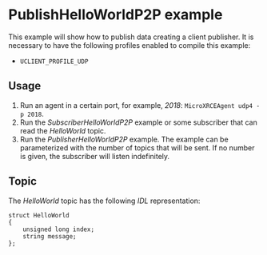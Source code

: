 # PublishHelloWorldP2P example

This example will show how to publish data creating a client publisher.
It is necessary to have the following profiles enabled to compile this example:

- `UCLIENT_PROFILE_UDP`

## Usage
1. Run an agent in a certain port, for example, *2018*: `MicroXRCEAgent udp4 -p 2018`.
2. Run the *SubscriberHelloWorldP2P* example or some subscriber that can read the *HelloWorld* topic.
3. Run the *PublisherHelloWorldP2P* example.
   The example can be parameterized with the number of topics that will be sent.
   If no number is given, the subscriber will listen indefinitely.

## Topic

The *HelloWorld* topic has the following *IDL* representation:

```
struct HelloWorld
{
	unsigned long index;
	string message;
};
```

